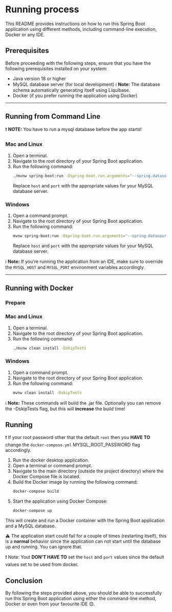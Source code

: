 # Running process

This README provides instructions on how to run this Spring Boot application using different methods, including command-line execution, Docker or any IDE. 



## Prerequisites
Before proceeding with the following steps, ensure that you have the following prerequisites installed on your system:
- Java version 18 or higher
- MySQL database server (for local development)
   :information_source: __Note:__ The database schema automatically generating itself using Liquibase.
- Docker (if you prefer running the application using Docker)

---

## Running from Command Line

:exclamation: __NOTE:__ You have to run a mysql database before the app starts!

### Mac and Linux
1. Open a terminal.
2. Navigate to the root directory of your Spring Boot application.
3. Run the following command:
   ```bash
   ./mvnw spring-boot:run -Dspring-boot.run.arguments="--spring.datasource.url=jdbc:mysql://host:port/student_management_liquibase?createDatabaseIfNotExist=true"
   ```
   Replace `host` and `port` with the appropriate values for your MySQL database server.

### Windows
1. Open a command prompt.
2. Navigate to the root directory of your Spring Boot application.
3. Run the following command:
   ```bash
   mvnw spring-boot:run -Dspring-boot.run.arguments="--spring.datasource.url=jdbc:mysql://host:port/student_management_liquibase?createDatabaseIfNotExist=true"
   ```
   Replace `host` and `port` with the appropriate values for your MySQL database server.

:information_source: __Note:__ If you're running the application from an IDE, make sure to override the `MYSQL_HOST` and `MYSQL_PORT` environment variables accordingly.

---

## Running with Docker

### __Prepare__
### Mac and Linux
1. Open a terminal.
2. Navigate to the root directory of your Spring Boot application.
3. Run the following command:
   ```bash
   ./mvnw clean install -DskipTests
   ```

### Windows
1. Open a command prompt.
2. Navigate to the root directory of your Spring Boot application.
3. Run the following command:
   ```bash
   mvnw clean install -DskipTests
   ```
:information_source: __Note:__ These commands will build the .jar file. Optionally you can remove the -DskipTests flag, but this will __increase__ the build time!

## Running
:exclamation: If your root password other that the default `root` then you __HAVE TO__ change the `docker-compose.yml` MYSQL_ROOT_PASSWORD flag accordingly.

1. Run the docker desktop application.
2. Open a terminal or command prompt.
4. Navigate to the main directory (outside the project directory) where the Docker Compose file is located.
5. Build the Docker image by running the following command:
   ```bash
   docker-compose build
   ```
6. Start the application using Docker Compose:
   ```bash
   docker-compose up
   ```

This will create and run a Docker container with the Spring Boot application and a MySQL database. 

:warning: The application start could fail for a couple of times (restarting itself), this is a __normal__ behavior since the application can not start until the database up and running. You can ignore that.



:exclamation: Note: Yout __DON'T HAVE TO__ set the `host` and `port` values since the default values set to be used from docker.

## Conclusion
By following the steps provided above, you should be able to successfully run this Spring Boot application using either the command-line method, Docker or even from your favourite IDE :blush:.


